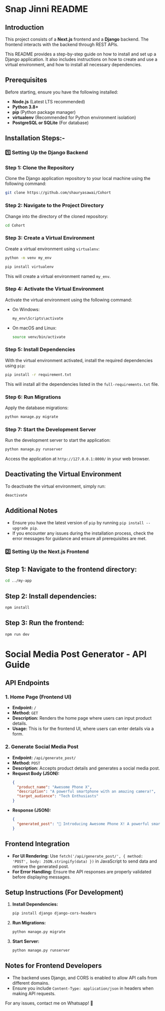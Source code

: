 # Snap Jinni README

## Introduction

This project consists of a **Next.js** frontend and a **Django** backend. The frontend interacts with the backend through REST APIs.

This README provides a step-by-step guide on how to install and set up a Django application. It also includes instructions on how to create and use a virtual environment, and how to install all necessary dependencies.

## Prerequisites

Before starting, ensure you have the following installed:

- **Node.js** (Latest LTS recommended)
- **Python 3.8+**
- **pip** (Python package manager)
- **virtualenv** (Recommended for Python environment isolation)
- **PostgreSQL or SQLite** (For database)

## Installation Steps:-


### 1️⃣ Setting Up the Django Backend

### Step 1: Clone the Repository

Clone the Django application repository to your local machine using the following command:

```bash
git clone https://github.com/shauryasawai/Cohort
```

### Step 2: Navigate to the Project Directory

Change into the directory of the cloned repository:

```bash
cd Cohort
```

### Step 3: Create a Virtual Environment

Create a virtual environment using `virtualenv`:

```bash
python -m venv my_env
```
```bash
pip install virtualenv
```
This will create a virtual environment named `my_env`.

### Step 4: Activate the Virtual Environment

Activate the virtual environment using the following command:

- On Windows:
  ```bash
  my_env\Scripts\activate
  ```
- On macOS and Linux:
  ```bash
  source venv/bin/activate
  ```

### Step 5: Install Dependencies

With the virtual environment activated, install the required dependencies using `pip`:

```bash
pip install -r requirement.txt
```

This will install all the dependencies listed in the `full-requirements.txt` file.

### Step 6: Run Migrations

Apply the database migrations:

```bash
python manage.py migrate
```

### Step 7: Start the Development Server

Run the development server to start the application:

```bash
python manage.py runserver
```

Access the application at `http://127.0.0.1:8000/` in your web browser.

## Deactivating the Virtual Environment

To deactivate the virtual environment, simply run:

```bash
deactivate
```

## Additional Notes

- Ensure you have the latest version of `pip` by running `pip install --upgrade pip`.
- If you encounter any issues during the installation process, check the error messages for guidance and ensure all prerequisites are met.

### 2️⃣ Setting Up the Next.js Frontend

## Step 1: Navigate to the frontend directory:

```bash
cd ../my-app
```

## Step 2: Install dependencies:

```bash
npm install
```

## Step 3: Run the frontend:

```bash
npm run dev
```

# Social Media Post Generator - API Guide




## API Endpoints

### 1. **Home Page (Frontend UI)**
- **Endpoint:** `/`
- **Method:** `GET`
- **Description:** Renders the home page where users can input product details.
- **Usage:** This is for the frontend UI, where users can enter details via a form.

### 2. **Generate Social Media Post**
- **Endpoint:** `/api/generate_post/`
- **Method:** `POST`
- **Description:** Accepts product details and generates a social media post.
- **Request Body (JSON):**
  ```json
  {
    "product_name": "Awesome Phone X",
    "description": "A powerful smartphone with an amazing camera!",
    "target_audience": "Tech Enthusiasts"
  }
  ```
- **Response (JSON):**
  ```json
  {
    "generated_post": "🚀 Introducing Awesome Phone X! A powerful smartphone with an amazing camera 📸. Perfect for tech enthusiasts! #AwesomePhoneX #Tech"
  }
  ```

## Frontend Integration
- **For UI Rendering:** Use `fetch('/api/generate_post/', { method: 'POST', body: JSON.stringify(data) })` in JavaScript to send data and retrieve the generated post.
- **For Error Handling:** Ensure the API responses are properly validated before displaying messages.

## Setup Instructions (For Development)
1. **Install Dependencies:**
   ```sh
   pip install django django-cors-headers
   ```
2. **Run Migrations:**
   ```sh
   python manage.py migrate
   ```
3. **Start Server:**
   ```sh
   python manage.py runserver
   ```

## Notes for Frontend Developers
- The backend uses Django, and CORS is enabled to allow API calls from different domains.
- Ensure you include `Content-Type: application/json` in headers when making API requests.

For any issues, contact me on Whatsapp! 🚀


